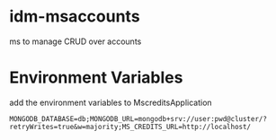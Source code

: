 # idm-msaccounts
ms to manage CRUD over accounts

# Environment Variables
add the environment variables to MscreditsApplication

```
MONGODB_DATABASE=db;MONGODB_URL=mongodb+srv://user:pwd@cluster/?retryWrites=true&w=majority;MS_CREDITS_URL=http://localhost/
```

